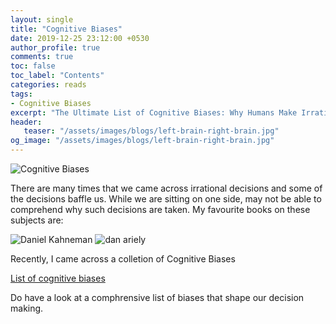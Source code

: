 ```yaml
---
layout: single
title: "Cognitive Biases"
date: 2019-12-25 23:12:00 +0530
author_profile: true
comments: true
toc: false
toc_label: "Contents"
categories: reads
tags:
- Cognitive Biases
excerpt: "The Ultimate List of Cognitive Biases: Why Humans Make Irrational Decisions"
header:
   teaser: "/assets/images/blogs/left-brain-right-brain.jpg"
og_image: "/assets/images/blogs/left-brain-right-brain.jpg"
---
```


![Cognitive Biases]({{site.url}}/assets/images/blogs/left-brain-right-brain.jpg)

There are many times that we came across irrational decisions and some of the decisions baffle us. While we are sitting on one side, may not be able to comprehend why such decisions are taken. My favourite books on these subjects are: 

![Daniel Kahneman]({{site.url}}/assets/images/blogs/dk.jpg) ![dan ariely]({{site.url}}/assets/images/blogs/da.jpg)

Recently, I came across a colletion of Cognitive Biases

[List of cognitive biases](https://humanhow.com/en/list-of-cognitive-biases-with-examples/)

Do have a look at a comphrensive list of biases that shape our decision making.
